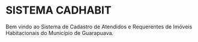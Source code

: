 SISTEMA CADHABIT
===

Bem vindo ao Sistema de Cadastro de Atendidos e Requerentes de Imóveis Habitacionais do Município de Guarapuava.
